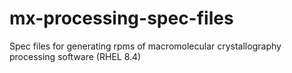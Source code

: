 # mx-processing-spec-files
Spec files for generating rpms of macromolecular crystallography processing software (RHEL 8.4)
